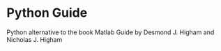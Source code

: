 # Python Guide
Python alternative to the book Matlab Guide by Desmond J. Higham and Nicholas J. Higham

